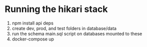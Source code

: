 # Running the hikari stack

1. npm install api deps
2. create dev, prod, and test folders in database/data
3. run the schema main.sql script on databases mounted to these
4. docker-compose up
